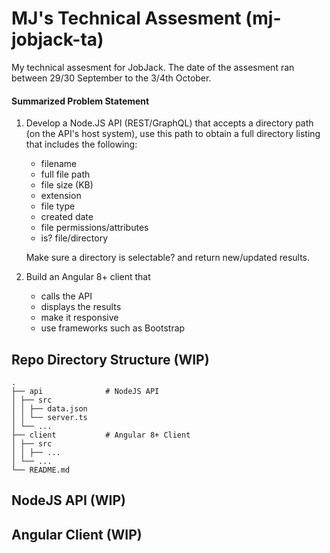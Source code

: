 # MJ's Technical Assesment (mj-jobjack-ta)

My technical assesment for JobJack. The date of the assesment ran between 29/30 September to the 3/4th October.

#### Summarized Problem Statement

1. Develop a Node.JS API (REST/GraphQL) that accepts a directory path (on the API's host system), use this path to obtain a full directory listing that includes the following:

   - filename
   - full file path
   - file size (KB)
   - extension
   - file type
   - created date
   - file permissions/attributes
   - is? file/directory

   Make sure a directory is selectable? and return new/updated results.

2. Build an Angular 8+ client that
   - calls the API
   - displays the results
   - make it responsive
   - use frameworks such as Bootstrap

## Repo Directory Structure (WIP)

```
.
├── api              # NodeJS API
│ ├── src
│ │ ├── data.json
│ │ └── server.ts
│ └── ...
├── client           # Angular 8+ Client
│ ├── src
│ │ ├── ...
│ └── ...
└── README.md
```

## NodeJS API (WIP)

## Angular Client (WIP)
